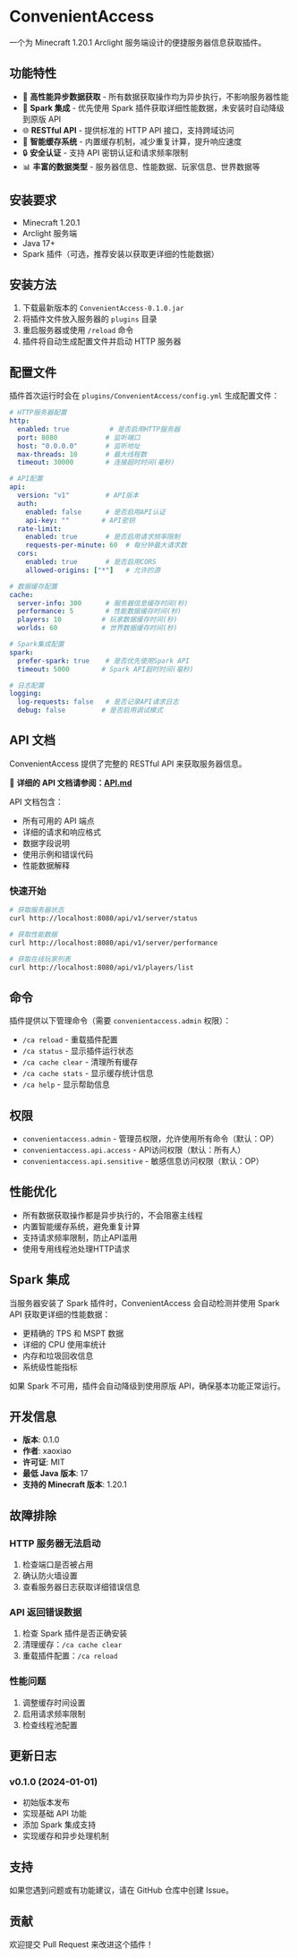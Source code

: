 # ConvenientAccess

一个为 Minecraft 1.20.1 Arclight 服务端设计的便捷服务器信息获取插件。

## 功能特性

- 🚀 **高性能异步数据获取** - 所有数据获取操作均为异步执行，不影响服务器性能
- 🔌 **Spark 集成** - 优先使用 Spark 插件获取详细性能数据，未安装时自动降级到原版 API
- 🌐 **RESTful API** - 提供标准的 HTTP API 接口，支持跨域访问
- 💾 **智能缓存系统** - 内置缓存机制，减少重复计算，提升响应速度
- 🔒 **安全认证** - 支持 API 密钥认证和请求频率限制
- 📊 **丰富的数据类型** - 服务器信息、性能数据、玩家信息、世界数据等

## 安装要求

- Minecraft 1.20.1
- Arclight 服务端
- Java 17+
- Spark 插件（可选，推荐安装以获取更详细的性能数据）

## 安装方法

1. 下载最新版本的 `ConvenientAccess-0.1.0.jar`
2. 将插件文件放入服务器的 `plugins` 目录
3. 重启服务器或使用 `/reload` 命令
4. 插件将自动生成配置文件并启动 HTTP 服务器

## 配置文件

插件首次运行时会在 `plugins/ConvenientAccess/config.yml` 生成配置文件：

```yaml
# HTTP服务器配置
http:
  enabled: true          # 是否启用HTTP服务器
  port: 8080            # 监听端口
  host: "0.0.0.0"       # 监听地址
  max-threads: 10       # 最大线程数
  timeout: 30000        # 连接超时时间(毫秒)

# API配置
api:
  version: "v1"         # API版本
  auth:
    enabled: false      # 是否启用API认证
    api-key: ""        # API密钥
  rate-limit:
    enabled: true       # 是否启用请求频率限制
    requests-per-minute: 60  # 每分钟最大请求数
  cors:
    enabled: true       # 是否启用CORS
    allowed-origins: ["*"]   # 允许的源

# 数据缓存配置
cache:
  server-info: 300      # 服务器信息缓存时间(秒)
  performance: 5        # 性能数据缓存时间(秒)
  players: 10          # 玩家数据缓存时间(秒)
  worlds: 60           # 世界数据缓存时间(秒)

# Spark集成配置
spark:
  prefer-spark: true    # 是否优先使用Spark API
  timeout: 5000        # Spark API超时时间(毫秒)

# 日志配置
logging:
  log-requests: false   # 是否记录API请求日志
  debug: false         # 是否启用调试模式
```

## API 文档

ConvenientAccess 提供了完整的 RESTful API 来获取服务器信息。

📖 **详细的 API 文档请参阅：[API.md](./API.md)**

API 文档包含：
- 所有可用的 API 端点
- 详细的请求和响应格式
- 数据字段说明
- 使用示例和错误代码
- 性能数据解释

### 快速开始

```bash
# 获取服务器状态
curl http://localhost:8080/api/v1/server/status

# 获取性能数据
curl http://localhost:8080/api/v1/server/performance

# 获取在线玩家列表
curl http://localhost:8080/api/v1/players/list
```

## 命令

插件提供以下管理命令（需要 `convenientaccess.admin` 权限）：

- `/ca reload` - 重载插件配置
- `/ca status` - 显示插件运行状态
- `/ca cache clear` - 清理所有缓存
- `/ca cache stats` - 显示缓存统计信息
- `/ca help` - 显示帮助信息

## 权限

- `convenientaccess.admin` - 管理员权限，允许使用所有命令（默认：OP）
- `convenientaccess.api.access` - API访问权限（默认：所有人）
- `convenientaccess.api.sensitive` - 敏感信息访问权限（默认：OP）

## 性能优化

- 所有数据获取操作都是异步执行的，不会阻塞主线程
- 内置智能缓存系统，避免重复计算
- 支持请求频率限制，防止API滥用
- 使用专用线程池处理HTTP请求

## Spark 集成

当服务器安装了 Spark 插件时，ConvenientAccess 会自动检测并使用 Spark API 获取更详细的性能数据：

- 更精确的 TPS 和 MSPT 数据
- 详细的 CPU 使用率统计
- 内存和垃圾回收信息
- 系统级性能指标

如果 Spark 不可用，插件会自动降级到使用原版 API，确保基本功能正常运行。

## 开发信息

- **版本**: 0.1.0
- **作者**: xaoxiao
- **许可证**: MIT
- **最低 Java 版本**: 17
- **支持的 Minecraft 版本**: 1.20.1

## 故障排除

### HTTP 服务器无法启动
1. 检查端口是否被占用
2. 确认防火墙设置
3. 查看服务器日志获取详细错误信息

### API 返回错误数据
1. 检查 Spark 插件是否正确安装
2. 清理缓存：`/ca cache clear`
3. 重载插件配置：`/ca reload`

### 性能问题
1. 调整缓存时间设置
2. 启用请求频率限制
3. 检查线程池配置

## 更新日志

### v0.1.0 (2024-01-01)
- 初始版本发布
- 实现基础 API 功能
- 添加 Spark 集成支持
- 实现缓存和异步处理机制

## 支持

如果您遇到问题或有功能建议，请在 GitHub 仓库中创建 Issue。

## 贡献

欢迎提交 Pull Request 来改进这个插件！